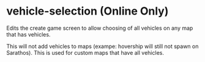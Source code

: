 # vehicle-selection (Online Only)
Edits the create game screen to allow choosing of all vehicles on any map that has vehicles.

This will not add vehicles to maps (exampe: hovership will still not spawn on Sarathos).  This is used for custom maps that have all vehicles.
